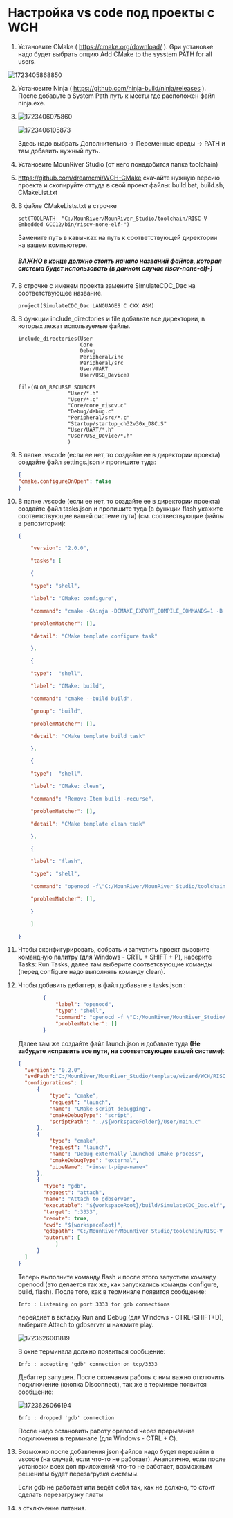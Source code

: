 # Настройка vs code под проекты с WCH

1. Установите CMake ( https://cmake.org/download/ ). Gри установке надо будет выбрать опцию Add CMake to the sysstem PATH for all users.

![1723405868850](image/README/1723405868850.png)

2. Установите Ninja  ( https://github.com/ninja-build/ninja/releases ). После добавьте в System Path путь к месты где расположен файл ninja.exe.
3. ![1723406075860](image/README/1723406075860.png)

   ![1723406105873](image/README/1723406105873.png)

   Здесь надо выбрать Дополнительно -> Переменные среды -> PATH и там добавить нужный путь.
4. Установите MounRiver Studio (от него понадобится папка toolchain)
5. https://github.com/dreamcmi/WCH-CMake скачайте нужную версию проекта и скопируйте оттуда в свой проект файлы: build.bat, build.sh, CMakeList.txt
6. В файле CMakeLists.txt в строчке

   ```
   set(TOOLPATH  "C:/MounRiver/MounRiver_Studio/toolchain/RISC-V Embedded GCC12/bin/riscv-none-elf-")
   ```
   Замените путь в кавычках на путь к соответствующей директории на вашем компьютере.

   ##### ВАЖНО в конце должно стоять начало названий файлов, которая система будет использовать (в данном случае riscv-none-elf-)
7. В строчке с именем проекта замените SimulateCDC_Dac на соответствующее название.

   ```
   project(SimulateCDC_Dac LANGUAGES C CXX ASM)
   ```
8. В функции include_directories и file добавьте все директории, в которых лежат используемые файлы.

   ```
   include_directories(User
                       Core
                       Debug 
                       Peripheral/inc
                       Peripheral/src
                       User/UART
                       User/USB_Device)
   ```
   ```
   file(GLOB_RECURSE SOURCES 
                   "User/*.h"
                   "User/*.c"
                   "Core/core_riscv.c" 
                   "Debug/debug.c"
                   "Peripheral/src/*.c" 
                   "Startup/startup_ch32v30x_D8C.S"
                   "User/UART/*.h"
                   "User/USB_Device/*.h"
                   )
   ```
9. В папке .vscode (если ее нет, то создайте ее в директории проекта) создайте файл settings.json и пропишите туда:

   ```json
   {
   "cmake.configureOnOpen": false
   }
   ```
10. В папке .vscode (если ее нет, то создайте ее в директории проекта) создайте файл tasks.json и пропишите туда (в функции flash укажите соответствующие вашей системе пути) (см. соотвествующие файлы в репозитории):

    ```json
    {

        "version": "2.0.0",

        "tasks": [

        {

        "type": "shell",

        "label": "CMake: configure",

        "command": "cmake -GNinja -DCMAKE_EXPORT_COMPILE_COMMANDS=1 -B build",

        "problemMatcher": [],

        "detail": "CMake template configure task"

        },

        {

        "type":  "shell",

        "label": "CMake: build",

        "command": "cmake --build build",

        "group": "build",

        "problemMatcher": [],

        "detail": "CMake template build task"

        },

        {

        "type":  "shell",

        "label": "CMake: clean",

        "command": "Remove-Item build -recurse",

        "problemMatcher": [],

        "detail": "CMake template clean task"

        },

        {

        "label": "flash",

        "type": "shell",

        "command": "openocd -f\"C:/MounRiver/MounRiver_Studio/toolchain/OpenOCD/bin/wch-riscv.cfg\" -c init -c halt  -c 'program ./build/${workspaceFolderBasename}.hex verify'  -c reset -c wlink_reset_resume -c exit  ",

        "problemMatcher": [],

        }

        ]

    }
    ```
11. Чтобы сконфигурировать, собрать и запустить проект вызовите командную палитру (для Windows - CRTL + SHIFT + P), наберите Tasks: Run Tasks, далее там выберите соответсвующие команды (перед configure надо выполнять команду clean).
12. Чтобы добавить дебаггер, в файл добавьте в tasks.json :

    ```json
    		{
    			"label": "openocd",
    			"type": "shell",
    			"command": "openocd -f \"C:/MounRiver/MounRiver_Studio/toolchain/OpenOCD/bin/wch-riscv.cfg\" -f \"gdb-start.cfg\"",
    			"problemMatcher": []
    		}
    ```
    Далее там же создайте файл launch.json и добавьте туда **(Не забудьте исправить все пути, на соответсвующие вашей системе)**:

    ```json
    {
      "version": "0.2.0",
      "svdPath":"C:/MounRiver/MounRiver_Studio/template/wizard/WCH/RISC-V/CH32V307/NoneOS/CH32V307xx.svd",
      "configurations": [
          {
              "type": "cmake",
              "request": "launch",
              "name": "CMake script debugging",
              "cmakeDebugType": "script",
              "scriptPath": "../${workspaceFolder}/User/main.c"
          },
          {
              "type": "cmake",
              "request": "launch",
              "name": "Debug externally launched CMake process",
              "cmakeDebugType": "external",
              "pipeName": "<insert-pipe-name>"
          },
          {
            "type": "gdb",
            "request": "attach",
            "name": "Attach to gdbserver",
            "executable": "${workspaceRoot}/build/SimulateCDC_Dac.elf",
            "target": ":3333",
            "remote": true,
            "cwd": "${workspaceRoot}", 
            "gdbpath": "C:/MounRiver/MounRiver_Studio/toolchain/RISC-V Embedded GCC12/bin/riscv-none-elf-gdb.exe",
            "autorun": [
                ]
          }
      ]
    }
    ```
    Теперь выполните команду flash и после этого запустите команду openocd (это делается так же, как запускались команды configure, build, flash). После того, как в терминале появится сообщение:

    ```
    Info : Listening on port 3333 for gdb connections
    ```
    перейдиет в вкладку Run and Debug (для Windows - CTRL+SHIFT+D), выберите Attach to gdbserver и нажмите play.

    ![1723626001819](image/README/1723626001819.png)

    В окне терминала должно появиться сообщение:

    ```
    Info : accepting 'gdb' connection on tcp/3333
    ```
    Дебаггер запущен. После окончания работы с ним важно отключить подключение (кнопка Disconnect), так же в терминае появится сообщение:

    ![1723626066194](image/README/1723626066194.png)

    ```
    Info : dropped 'gdb' connection
    ```
    После надо остановить работу openocd через прерывание подключения в терминале (для Windows  - CTRL + C).
13. Возможно после добавления json файлов надо будет перезайти в vscode (на случай, если что-то не работает). Аналогично, если после установки всех доп приложений что-то не работает, возможным решением будет перезагрузка системы.

    Если gdb не работает или ведёт себя так, как не должно, то стоит сделать перезагрузку платы
14. з отключение питания.
